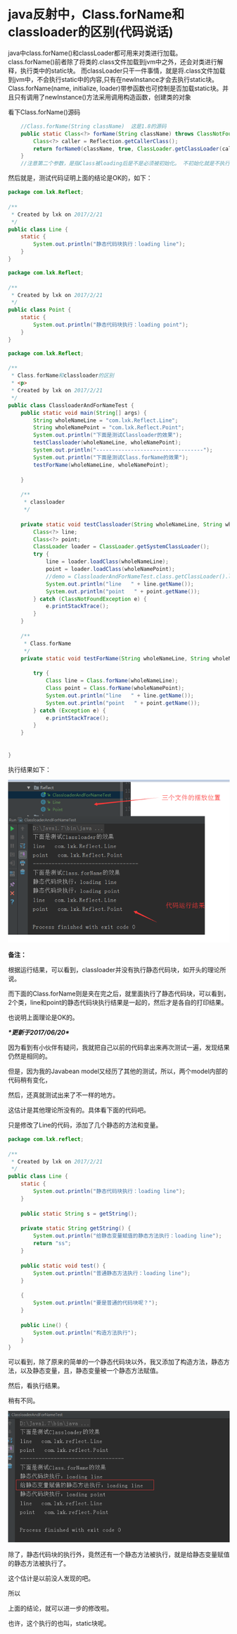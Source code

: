 # java反射中，Class.forName和classloader的区别(代码说话)

java中class.forName()和classLoader都可用来对类进行加载。
class.forName()前者除了将类的.class文件加载到jvm中之外，还会对类进行解释，执行类中的static块。
而classLoader只干一件事情，就是将.class文件加载到jvm中，不会执行static中的内容,只有在newInstance才会去执行static块。
Class.forName(name, initialize, loader)带参函数也可控制是否加载static块。并且只有调用了newInstance()方法采用调用构造函数，创建类的对象

看下Class.forName()源码

```java
	//Class.forName(String className)  这是1.8的源码
    public static Class<?> forName(String className) throws ClassNotFoundException {
        Class<?> caller = Reflection.getCallerClass();
        return forName0(className, true, ClassLoader.getClassLoader(caller), caller);
    }
	//注意第二个参数，是指Class被loading后是不是必须被初始化。 不初始化就是不执行static的代码即静态代码
```

然后就是，测试代码证明上面的结论是OK的，如下：

```java
package com.lxk.Reflect;

/**
 * Created by lxk on 2017/2/21
 */
public class Line {
    static {
        System.out.println("静态代码块执行：loading line");
    }
}
```

 

 

```java
package com.lxk.Reflect;

/**
 * Created by lxk on 2017/2/21
 */
public class Point {
    static {
        System.out.println("静态代码块执行：loading point");
    }
}
```

 

```java
package com.lxk.Reflect;
 
/**
 * Class.forName和classloader的区别
 * <p>
 * Created by lxk on 2017/2/21
 */
public class ClassloaderAndForNameTest {
    public static void main(String[] args) {
        String wholeNameLine = "com.lxk.Reflect.Line";
        String wholeNamePoint = "com.lxk.Reflect.Point";
        System.out.println("下面是测试Classloader的效果");
        testClassloader(wholeNameLine, wholeNamePoint);
        System.out.println("----------------------------------");
        System.out.println("下面是测试Class.forName的效果");
        testForName(wholeNameLine, wholeNamePoint);

    }
 
    /**
     * classloader
     */

    private static void testClassloader(String wholeNameLine, String wholeNamePoint) {
        Class<?> line;
        Class<?> point;
        ClassLoader loader = ClassLoader.getSystemClassLoader();
        try {
            line = loader.loadClass(wholeNameLine);
            point = loader.loadClass(wholeNamePoint);
            //demo = ClassloaderAndForNameTest.class.getClassLoader().loadClass(wholeNamePoint);//这个也是可以的
            System.out.println("line   " + line.getName());
            System.out.println("point   " + point.getName());
        } catch (ClassNotFoundException e) {
            e.printStackTrace();
        }
    }
 
    /**
     * Class.forName
     */
    private static void testForName(String wholeNameLine, String wholeNamePoint) {
 
        try {
            Class line = Class.forName(wholeNameLine);
            Class point = Class.forName(wholeNamePoint);
            System.out.println("line   " + line.getName());
            System.out.println("point   " + point.getName());
        } catch (Exception e) {
            e.printStackTrace();
        }
    }
 
 
}
```

执行结果如下：

![20170221112623949](java反射中，Class.forName和classloader的区别(代码说话).assets/20170221112623949.png)

**备注：**

根据运行结果，可以看到，classloader并没有执行静态代码块，如开头的理论所说。

而下面的Class.forName则是夹在完之后，就里面执行了静态代码块，可以看到，2个类，line和point的静态代码块执行结果是一起的，然后才是各自的打印结果。

也说明上面理论是OK的。

***\*更新于2017/06/20\****

因为看到有小伙伴有疑问，我就把自己以前的代码拿出来再次测试一遍，发现结果仍然是相同的。

但是，因为我的Javabean model又经历了其他的测试，所以，两个model内部的代码稍有变化，

然后，还真就测试出来了不一样的地方。

这估计是其他理论所没有的。具体看下面的代码吧。

只是修改了Line的代码，添加了几个静态的方法和变量。

```java
package com.lxk.reflect;
 
/**
 * Created by lxk on 2017/2/21
 */
public class Line {
    static {
        System.out.println("静态代码块执行：loading line");
    }
 
    public static String s = getString();
 
    private static String getString() {
        System.out.println("给静态变量赋值的静态方法执行：loading line");
        return "ss";
    }
 
    public static void test() {
        System.out.println("普通静态方法执行：loading line");
    }
 
    {
        System.out.println("要是普通的代码块呢？");
    }
 
    public Line() {
        System.out.println("构造方法执行");
    }
}
```

可以看到，除了原来的简单的一个静态代码块以外，我又添加了构造方法，静态方法，以及静态变量，且，静态变量被一个静态方法赋值。

 

然后，看执行结果。

稍有不同。

![20170620180434156](java反射中，Class.forName和classloader的区别(代码说话).assets/20170620180434156.png)

除了，静态代码块的执行外，竟然还有一个静态方法被执行，就是给静态变量赋值的静态方法被执行了。

这个估计是以前没人发现的吧。

所以

上面的结论，就可以进一步的修改啦。

也许，这个执行的也叫，static块呢。